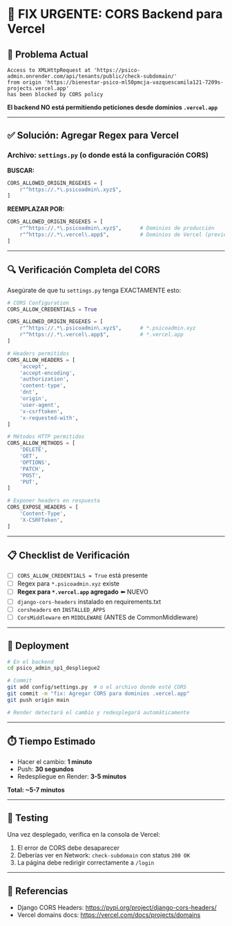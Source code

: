 # 🔧 FIX URGENTE: CORS Backend para Vercel

## 🚨 Problema Actual

```
Access to XMLHttpRequest at 'https://psico-admin.onrender.com/api/tenants/public/check-subdomain/' 
from origin 'https://bienestar-psico-ml50pmcja-vazquescamila121-7209s-projects.vercel.app' 
has been blocked by CORS policy
```

**El backend NO está permitiendo peticiones desde dominios `.vercel.app`**

---

## ✅ Solución: Agregar Regex para Vercel

### Archivo: `settings.py` (o donde está la configuración CORS)

**BUSCAR:**
```python
CORS_ALLOWED_ORIGIN_REGEXES = [
    r"^https://.*\.psicoadmin\.xyz$",
]
```

**REEMPLAZAR POR:**
```python
CORS_ALLOWED_ORIGIN_REGEXES = [
    r"^https://.*\.psicoadmin\.xyz$",      # Dominios de producción
    r"^https://.*\.vercel\.app$",          # Dominios de Vercel (preview/production)
]
```

---

## 🔍 Verificación Completa del CORS

Asegúrate de que tu `settings.py` tenga EXACTAMENTE esto:

```python
# CORS Configuration
CORS_ALLOW_CREDENTIALS = True

CORS_ALLOWED_ORIGIN_REGEXES = [
    r"^https://.*\.psicoadmin\.xyz$",      # *.psicoadmin.xyz
    r"^https://.*\.vercel\.app$",          # *.vercel.app
]

# Headers permitidos
CORS_ALLOW_HEADERS = [
    'accept',
    'accept-encoding',
    'authorization',
    'content-type',
    'dnt',
    'origin',
    'user-agent',
    'x-csrftoken',
    'x-requested-with',
]

# Métodos HTTP permitidos
CORS_ALLOW_METHODS = [
    'DELETE',
    'GET',
    'OPTIONS',
    'PATCH',
    'POST',
    'PUT',
]

# Exponer headers en respuesta
CORS_EXPOSE_HEADERS = [
    'Content-Type',
    'X-CSRFToken',
]
```

---

## 📋 Checklist de Verificación

- [ ] `CORS_ALLOW_CREDENTIALS = True` está presente
- [ ] Regex para `*.psicoadmin.xyz` existe
- [ ] **Regex para `*.vercel.app` agregado** ⬅️ NUEVO
- [ ] `django-cors-headers` instalado en requirements.txt
- [ ] `corsheaders` en `INSTALLED_APPS`
- [ ] `CorsMiddleware` en `MIDDLEWARE` (ANTES de CommonMiddleware)

---

## 🚀 Deployment

```bash
# En el backend
cd psico_admin_sp1_despliegue2

# Commit
git add config/settings.py  # o el archivo donde esté CORS
git commit -m "fix: Agregar CORS para dominios .vercel.app"
git push origin main

# Render detectará el cambio y redesplegará automáticamente
```

---

## ⏱️ Tiempo Estimado

- Hacer el cambio: **1 minuto**
- Push: **30 segundos**
- Redespliegue en Render: **3-5 minutos**

**Total: ~5-7 minutos**

---

## 🧪 Testing

Una vez desplegado, verifica en la consola de Vercel:

1. El error de CORS debe desaparecer
2. Deberías ver en Network: `check-subdomain` con status `200 OK`
3. La página debe redirigir correctamente a `/login`

---

## 🔗 Referencias

- Django CORS Headers: https://pypi.org/project/django-cors-headers/
- Vercel domains docs: https://vercel.com/docs/projects/domains
